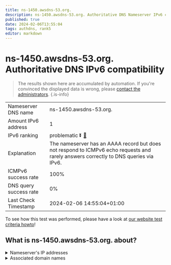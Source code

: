 ```yaml
---
title: ns-1450.awsdns-53.org.
description: ns-1450.awsdns-53.org. Authoritative DNS Nameserver IPv6 compatibility
published: true
date: 2024-02-06T13:55:04
tags: authdns, rank5
editor: markdown
---
```


# ns-1450.awsdns-53.org. Authoritative DNS IPv6 compatibility

> The results shown here are accumulated by automation. If you're convinced the displayed data is wrong, please [contact the administrators](/howto/chat). 
{.is-info}




|   |   |
| - | - |
| Nameserver DNS name | ns-1450.awsdns-53.org.
| Amount IPv6 address | 1
| IPv6 ranking | problematic :arrow_double_down: [🔗](/howto/ranking) |
| Explanation | The nameserver has an AAAA record but does not respond to ICMPv6 echo requests and rarely answers correctly to DNS queries via IPv6. |
| ICMPv6 success rate | 100%|
| DNS query success rate | 0% |
| Last Check Timestamp | 2024-02-06 14:55:04+01:00 |

To see how this test was performed, please have a look at [our website test criteria howto](/howto/testcriteria/authdns)!


## What is ns-1450.awsdns-53.org. about?




<details>
<summary>Nameserver's IP addresses</summary>

2600:9000:5305:aa00::1

</details>



<details>
<summary>Associated domain names</summary>

www.twitch.tv

</details>
